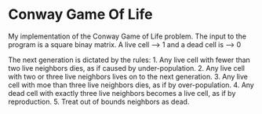 # Conway Game Of Life
My implementation of the Conway Game of Life problem. 
The input to the program is a square binay matrix. 
A live cell --> 1 and a dead cell is --> 0

The next generation is dictated by the rules:
          1. Any live cell with fewer than two live neighbors dies, as if caused by under-population.
          2. Any live cell with two or three live neighbors lives on to the next generation.
          3. Any live cell with moe than three live neighbors dies, as if by over-population.
          4. Any dead cell with exactly three live neighbors becomes a live cell, as if by reproduction.
          5. Treat out of bounds neighbors as dead.
